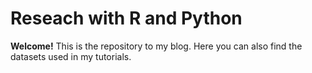 # Reseach with R and Python 

**Welcome!** This is the repository to my blog. Here you can also find the datasets used in my tutorials.


